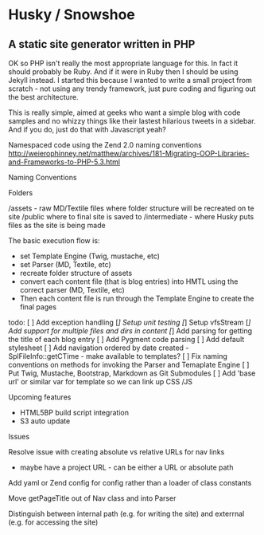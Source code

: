 # Husky / Snowshoe

## A static site generator written in PHP

OK so PHP isn't really the most appropriate language for this. In fact it should probably be Ruby. And if it were in Ruby
then I should be using Jekyll instead. I started this because I wanted to write a small project from scratch - not using
any trendy framework, just pure coding and figuring out the best architecture.

This is really simple, aimed at geeks who want a simple blog with code samples and no whizzy things like their lastest
hilarious tweets in a sidebar. And if you do, just do that with Javascript yeah?

Namespaced code using the Zend 2.0 naming conventions
http://weierophinney.net/matthew/archives/181-Migrating-OOP-Libraries-and-Frameworks-to-PHP-5.3.html

Naming Conventions

Folders

/assets - raw MD/Textile files where folder structure will be recreated on te site
/public where to final site is saved to
/intermediate - where Husky puts files as the site is being made

The basic execution flow is:
* set Template Engine (Twig, mustache, etc)
* set Parser (MD, Textile, etc)
* recreate folder structure of assets
* convert each content file (that is blog entries) into HMTL using the correct parser (MD, Textile, etc)
* Then each content file is run through the Template Engine to create the final pages

todo:
[ ] Add exception handling
[*] Setup unit testing
[*] Setup vfsStream
[*] Add support for multiple files and dirs in content
[*] Add parsing for getting the title of each blog entry
[ ] Add Pygment code parsing
[ ] Add default stylesheet
[ ] Add navigation ordered by date created - SplFileInfo::getCTime - make available to templates?
[ ] Fix naming conventions on methods for invoking the Parser and Temaplate Engine
[ ] Put Twig, Mustache, Bootstrap, Markdown as Git Submodules
[ ] Add 'base url' or similar var for template so we can link up CSS /JS

Upcoming features
* HTML5BP build script integration
* S3 auto update

Issues

Resolve issue with creating absolute vs relative URLs for nav links
- maybe have a project URL - can be either a URL or absolute path

Add yaml or Zend config for config rather than a loader of class constants

Move getPageTitle out of Nav class and into Parser

Distinguish between internal path (e.g. for writing the site) and exterrnal (e.g. for accessing the site)
